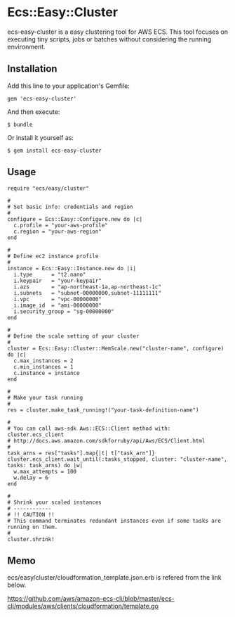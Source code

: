 # Ecs::Easy::Cluster

ecs-easy-cluster is a easy clustering tool for AWS ECS.
This tool focuses on executing tiny scripts, jobs or batches without considering the running environment.

## Installation

Add this line to your application's Gemfile:

    gem 'ecs-easy-cluster'

And then execute:

    $ bundle

Or install it yourself as:

    $ gem install ecs-easy-cluster

## Usage

```
require "ecs/easy/cluster"

#
# Set basic info: credentials and region
#
configure = Ecs::Easy::Configure.new do |c|
  c.profile = "your-aws-profile"
  c.region = "your-aws-region"
end

#
# Define ec2 instance profile
#
instance = Ecs::Easy::Instance.new do |i|
  i.type      = "t2.nano"
  i.keypair   = "your-keypair"
  i.azs       = "ap-northeast-1a,ap-northeast-1c"
  i.subnets   = "subnet-00000000,subnet-11111111"
  i.vpc       = "vpc-00000000"
  i.image_id  = "ami-00000000"
  i.security_group = "sg-00000000"
end

# 
# Define the scale setting of your cluster
#
cluster = Ecs::Easy::Cluster::MemScale.new("cluster-name", configure) do |c|
  c.max_instances = 2
  c.min_instances = 1
  c.instance = instance
end

#
# Make your task running
#
res = cluster.make_task_running!("your-task-definition-name")

# 
# You can call aws-sdk Aws::ECS::Client method with: cluster.ecs_client
# http://docs.aws.amazon.com/sdkforruby/api/Aws/ECS/Client.html
# 
task_arns = res["tasks"].map{|t| t["task_arn"]}
cluster.ecs_client.wait_until(:tasks_stopped, cluster: "cluster-name", tasks: task_arns) do |w|
  w.max_attempts = 100
  w.delay = 6
end

#
# Shrink your scaled instances
# ------------
# !! CAUTION !!
# This command terminates redundant instances even if some tasks are running on them.
#
cluster.shrink!
```

## Memo

ecs/easy/cluster/cloudformation_template.json.erb is refered from the link below.

https://github.com/aws/amazon-ecs-cli/blob/master/ecs-cli/modules/aws/clients/cloudformation/template.go
